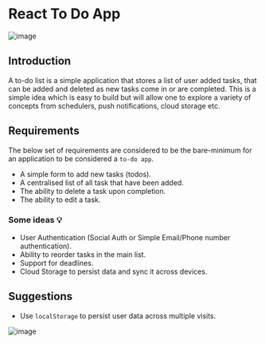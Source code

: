 # React To Do App

![image](https://user-images.githubusercontent.com/14891901/141643261-176f05ba-c456-4947-8ac9-ee628bbde490.png)

## Introduction

A to-do list is a simple application that stores a list of user added tasks, that can be added and deleted as new tasks come in or are completed. This is a simple idea which is easy to build but will allow one to explore a variety of concepts from schedulers, push notifications, cloud storage etc.

## Requirements

The below set of requirements are considered to be the bare-minimum for an application to be considered a `to-do app`.

- A simple form to add new tasks (todos).
- A centralised list of all task that have been added.
- The ability to delete a task upon completion.
- The ability to edit a task.

### Some ideas 💡

- User Authentication (Social Auth or Simple Email/Phone number authentication).
- Ability to reorder tasks in the main list.
- Support for deadlines.
- Cloud Storage to persist data and sync it across devices.

## Suggestions

- Use `localStorage` to persist user data across multiple visits.

![image](https://user-images.githubusercontent.com/14891901/141643442-a1bba4a5-a2af-4946-a135-731f71c46ba1.png)

